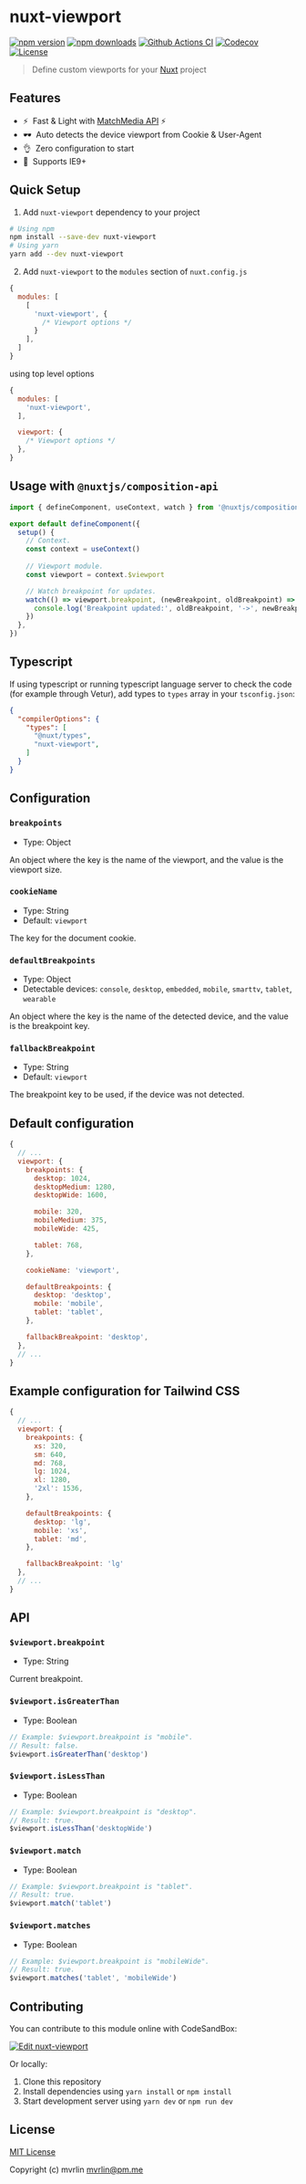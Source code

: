 # nuxt-viewport

[![npm version][npm-version-src]][npm-version-href]
[![npm downloads][npm-downloads-src]][npm-downloads-href]
[![Github Actions CI][github-actions-ci-src]][github-actions-ci-href]
[![Codecov][codecov-src]][codecov-href]
[![License][license-src]][license-href]

> Define custom viewports for your [Nuxt](https://nuxtjs.org)️ project

## Features

- ⚡️&nbsp; Fast & Light with [MatchMedia API](https://developer.mozilla.org/en-US/docs/Web/API/Window/matchMedia) ⚡️
- 🕶&nbsp; Auto detects the device viewport from Cookie & User-Agent
- 👌&nbsp; Zero configuration to start
- 👴️&nbsp; Supports IE9+

## Quick Setup

1. Add `nuxt-viewport` dependency to your project

```bash
# Using npm
npm install --save-dev nuxt-viewport
# Using yarn
yarn add --dev nuxt-viewport
```

2. Add `nuxt-viewport` to the `modules` section of `nuxt.config.js`

```js
{
  modules: [
    [
      'nuxt-viewport', {
        /* Viewport options */
      }
    ],
  ]
}
```

using top level options

```js
{
  modules: [
    'nuxt-viewport',
  ],

  viewport: {
    /* Viewport options */
  },
}
```


## Usage with `@nuxtjs/composition-api`
```js
import { defineComponent, useContext, watch } from '@nuxtjs/composition-api'

export default defineComponent({
  setup() {
    // Context.
    const context = useContext()
  
    // Viewport module.
    const viewport = context.$viewport

    // Watch breakpoint for updates.
    watch(() => viewport.breakpoint, (newBreakpoint, oldBreakpoint) => {
      console.log('Breakpoint updated:', oldBreakpoint, '->', newBreakpoint)
    })
  },
})
```

## Typescript
If using typescript or running typescript language server to check the code (for example through Vetur), add types to `types` array in your `tsconfig.json`:
```json
{
  "compilerOptions": {
    "types": [
      "@nuxt/types",
      "nuxt-viewport",
    ]
  }
}
```

## Configuration

### `breakpoints`

- Type: Object

An object where the key is the name of the viewport, and the value is the viewport size.

### `cookieName`

- Type: String
- Default: `viewport`

The key for the document cookie.

### `defaultBreakpoints`

- Type: Object
- Detectable devices: `console`, `desktop`, `embedded`, `mobile`, `smarttv`, `tablet`, `wearable`

An object where the key is the name of the detected device, and the value is the breakpoint key.

### `fallbackBreakpoint`

- Type: String
- Default: `viewport`

The breakpoint key to be used, if the device was not detected.

## Default configuration

```js
{
  // ...
  viewport: {
    breakpoints: {
      desktop: 1024,
      desktopMedium: 1280,
      desktopWide: 1600,

      mobile: 320,
      mobileMedium: 375,
      mobileWide: 425,

      tablet: 768,
    },

    cookieName: 'viewport',

    defaultBreakpoints: {
      desktop: 'desktop',
      mobile: 'mobile',
      tablet: 'tablet',
    },

    fallbackBreakpoint: 'desktop',
  },
  // ...
}
```

## Example configuration for Tailwind CSS
```js
{
  // ...
  viewport: {
    breakpoints: {
      xs: 320,
      sm: 640,
      md: 768,
      lg: 1024,
      xl: 1280,
      '2xl': 1536,
    },

    defaultBreakpoints: {
      desktop: 'lg',
      mobile: 'xs',
      tablet: 'md',
    },

    fallbackBreakpoint: 'lg'
  },
  // ...
}
```

## API

### `$viewport.breakpoint`
- Type: String

Current breakpoint.

### `$viewport.isGreaterThan`
- Type: Boolean

```js
// Example: $viewport.breakpoint is "mobile".
// Result: false.
$viewport.isGreaterThan('desktop')
```

### `$viewport.isLessThan`
- Type: Boolean

```js
// Example: $viewport.breakpoint is "desktop".
// Result: true.
$viewport.isLessThan('desktopWide')
```

### `$viewport.match`
- Type: Boolean

```js
// Example: $viewport.breakpoint is "tablet".
// Result: true.
$viewport.match('tablet')
```

### `$viewport.matches`
- Type: Boolean

```js
// Example: $viewport.breakpoint is "mobileWide".
// Result: true.
$viewport.matches('tablet', 'mobileWide')
```

## Contributing

You can contribute to this module online with CodeSandBox:

[![Edit nuxt-viewport](https://codesandbox.io/static/img/play-codesandbox.svg)](https://codesandbox.io/s/github/mvrlin/nuxt-viewport/tree/main/?fontsize=14&hidenavigation=1&theme=dark)

Or locally:

1. Clone this repository
2. Install dependencies using `yarn install` or `npm install`
3. Start development server using `yarn dev` or `npm run dev`

## License

[MIT License](./LICENSE)

Copyright (c) mvrlin mvrlin@pm.me

<!-- Badges -->
[npm-version-src]: https://img.shields.io/npm/v/nuxt-viewport/latest.svg
[npm-version-href]: https://npmjs.com/package/nuxt-viewport

[npm-downloads-src]: https://img.shields.io/npm/dt/nuxt-viewport.svg
[npm-downloads-href]: https://npmjs.com/package/nuxt-viewport

[github-actions-ci-src]: https://github.com/mvrlin/nuxt-viewport/workflows/ci/badge.svg
[github-actions-ci-href]: https://github.com/mvrlin/nuxt-viewport/actions?query=workflow%3Aci

[codecov-src]: https://img.shields.io/codecov/c/github/mvrlin/nuxt-viewport.svg
[codecov-href]: https://codecov.io/gh/mvrlin/nuxt-viewport

[license-src]: https://img.shields.io/npm/l/nuxt-viewport.svg
[license-href]: https://npmjs.com/package/nuxt-viewport
